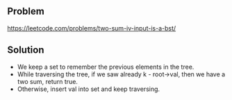 ## Problem

https://leetcode.com/problems/two-sum-iv-input-is-a-bst/

## Solution

- We keep a set to remember the previous elements in the tree.
- While traversing the tree, if we saw already k - root->val, then we have a two sum, return true.
- Otherwise, insert val into set and keep traversing.
